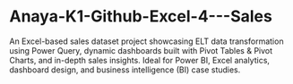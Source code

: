 # Anaya-K1-Github-Excel-4---Sales
An Excel-based sales dataset project showcasing ELT data transformation using Power Query, dynamic dashboards built with Pivot Tables &amp; Pivot Charts, and in-depth sales insights. Ideal for Power BI, Excel analytics, dashboard design, and business intelligence (BI) case studies.
